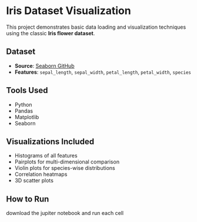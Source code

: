 # Iris Dataset Visualization

This project demonstrates basic data loading and visualization techniques using the classic **Iris flower dataset**.

## Dataset

- **Source**: [Seaborn GitHub](https://github.com/mwaskom/seaborn-data)
- **Features**: `sepal_length`, `sepal_width`, `petal_length`, `petal_width`, `species`

## Tools Used

- Python
- Pandas
- Matplotlib
- Seaborn

## Visualizations Included

- Histograms of all features
- Pairplots for multi-dimensional comparison
- Violin plots for species-wise distributions
- Correlation heatmaps
- 3D scatter plots

## How to Run
download the jupiter notebook and run each cell

